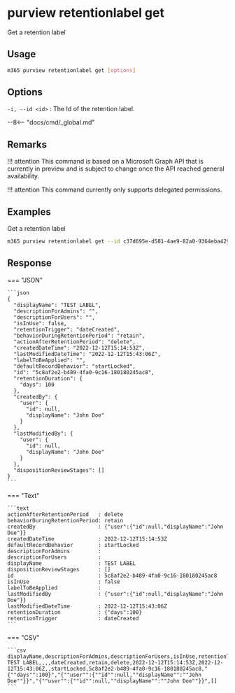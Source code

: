 # purview retentionlabel get

Get a retention label

## Usage

```sh
m365 purview retentionlabel get [options]
```

## Options

`-i, --id <id>`
: The Id of the retention label.

--8<-- "docs/cmd/_global.md"

## Remarks

!!! attention
    This command is based on a Microsoft Graph API that is currently in preview and is subject to change once the API reached general availability.

!!! attention
    This command currently only supports delegated permissions.

## Examples

Get a retention label

```sh
m365 purview retentionlabel get --id c37d695e-d581-4ae9-82a0-9364eba4291e
```

## Response

=== "JSON"

    ```json
    {
      "displayName": "TEST LABEL",
      "descriptionForAdmins": "",
      "descriptionForUsers": "",
      "isInUse": false,
      "retentionTrigger": "dateCreated",
      "behaviorDuringRetentionPeriod": "retain",
      "actionAfterRetentionPeriod": "delete",
      "createdDateTime": "2022-12-12T15:14:53Z",
      "lastModifiedDateTime": "2022-12-12T15:43:06Z",
      "labelToBeApplied": "",
      "defaultRecordBehavior": "startLocked",
      "id": "5c8af2e2-b489-4fa0-9c16-180180245ac8",
      "retentionDuration": {
        "days": 100
      },
      "createdBy": {
        "user": {
          "id": null,
          "displayName": "John Doe"
        }
      },
      "lastModifiedBy": {
        "user": {
          "id": null,
          "displayName": "John Doe"
        }
      },
      "dispositionReviewStages": []
    }
    ```

=== "Text"

    ```text
    actionAfterRetentionPeriod   : delete
    behaviorDuringRetentionPeriod: retain
    createdBy                    : {"user":{"id":null,"displayName":"John Doe"}}
    createdDateTime              : 2022-12-12T15:14:53Z
    defaultRecordBehavior        : startLocked
    descriptionForAdmins         :
    descriptionForUsers          :
    displayName                  : TEST LABEL
    dispositionReviewStages      : []
    id                           : 5c8af2e2-b489-4fa0-9c16-180180245ac8
    isInUse                      : false
    labelToBeApplied             :
    lastModifiedBy               : {"user":{"id":null,"displayName":"John Doe"}}
    lastModifiedDateTime         : 2022-12-12T15:43:06Z
    retentionDuration            : {"days":100}
    retentionTrigger             : dateCreated
    ```

=== "CSV"

    ```csv
    displayName,descriptionForAdmins,descriptionForUsers,isInUse,retentionTrigger,behaviorDuringRetentionPeriod,actionAfterRetentionPeriod,createdDateTime,lastModifiedDateTime,labelToBeApplied,defaultRecordBehavior,id,retentionDuration,createdBy,lastModifiedBy,dispositionReviewStages
    TEST LABEL,,,,dateCreated,retain,delete,2022-12-12T15:14:53Z,2022-12-12T15:43:06Z,,startLocked,5c8af2e2-b489-4fa0-9c16-180180245ac8,"{""days"":100}","{""user"":{""id"":null,""displayName"":""John Doe""}}","{""user"":{""id"":null,""displayName"":""John Doe""}}",[]
    ```
